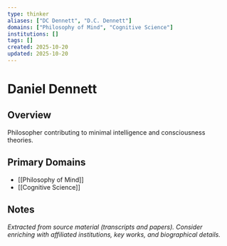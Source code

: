 ```yaml
---
type: thinker
aliases: ["DC Dennett", "D.C. Dennett"]
domains: ["Philosophy of Mind", "Cognitive Science"]
institutions: []
tags: []
created: 2025-10-20
updated: 2025-10-20
---
```


# Daniel Dennett

## Overview

Philosopher contributing to minimal intelligence and consciousness theories.

## Primary Domains

- [[Philosophy of Mind]]
- [[Cognitive Science]]

## Notes

*Extracted from source material (transcripts and papers). Consider enriching with affiliated institutions, key works, and biographical details.*
